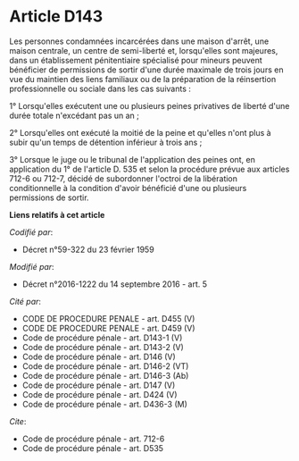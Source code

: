 # Article D143

Les personnes condamnées incarcérées dans une maison d'arrêt, une maison centrale, un centre de semi-liberté et, lorsqu'elles
sont majeures, dans un établissement pénitentiaire spécialisé pour mineurs peuvent bénéficier de permissions de sortir d'une
durée maximale de trois jours en vue du maintien des liens familiaux ou de la préparation de la réinsertion professionnelle
ou sociale dans les cas suivants : 

1° Lorsqu'elles exécutent une ou plusieurs peines privatives de liberté d'une durée totale n'excédant pas un an ; 

2° Lorsqu'elles ont exécuté la moitié de la peine et qu'elles n'ont plus à subir qu'un temps de détention inférieur à trois
ans ; 

3° Lorsque le juge ou le tribunal de l'application des peines ont, en application du 1° de l'article D. 535 et selon la
procédure prévue aux articles 712-6 ou 712-7, décidé de subordonner l'octroi de la libération conditionnelle à la condition
d'avoir bénéficié d'une ou plusieurs permissions de sortir.

**Liens relatifs à cet article**

_Codifié par_:

  - Décret n°59-322 du 23 février 1959

_Modifié par_:

  - Décret n°2016-1222 du 14 septembre 2016 - art. 5

_Cité par_:

  - CODE DE PROCEDURE PENALE - art. D455 (V)
  - CODE DE PROCEDURE PENALE - art. D459 (V)
  - Code de procédure pénale - art. D143-1 (V)
  - Code de procédure pénale - art. D143-2 (V)
  - Code de procédure pénale - art. D146 (V)
  - Code de procédure pénale - art. D146-2 (VT)
  - Code de procédure pénale - art. D146-3 (Ab)
  - Code de procédure pénale - art. D147 (V)
  - Code de procédure pénale - art. D424 (V)
  - Code de procédure pénale - art. D436-3 (M)

_Cite_:

  - Code de procédure pénale - art. 712-6
  - Code de procédure pénale - art. D535
